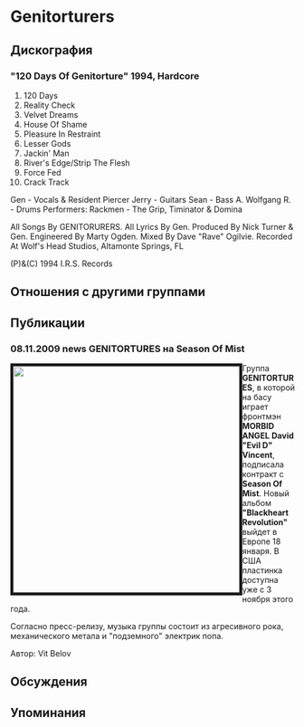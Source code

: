 # Genitorturers



## Дискография

### "120 Days Of Genitorture" 1994, Hardcore

1. 120 Days
2. Reality Check
3. Velvet Dreams
4. House Of Shame
5. Pleasure In Restraint
6. Lesser Gods
7. Jackin' Man
8. River's Edge/Strip The Flesh
9. Force Fed
10. Crack Track

 Gen - Vocals & Resident Piercer
 Jerry - Guitars
 Sean - Bass
 A. Wolfgang R. - Drums
 Performers:
 Rackmen - The Grip, Timinator & Domina

All Songs By GENITORURERS.
All Lyrics By Gen.
Produced By Nick Turner & Gen.
Engineered By Marty Ogden.
Mixed By Dave "Rave" Ogilvie.
Recorded At Wolf's Head Studios, Altamonte Springs, FL

(P)&(C) 1994 I.R.S. Records


## Отношения с другими группами


## Публикации

### 08.11.2009 news GENITORTURES на Season Of Mist

<P><IMG height=400 alt="" hspace=0 src="/images/news_rus/2009.11/15466.jpg" width=400 align=left border=5>Группа <STRONG>GENITORTURES</STRONG>, в которой на басу играет фронтмэн <STRONG>MORBID ANGEL</STRONG> <STRONG>David "Evil D" Vincent</STRONG>, подписала контракт с <STRONG>Season Of Mist</STRONG>. Новый альбом <STRONG>"Blackheart Revolution" </STRONG>выйдет в Европе 18 января. В США пластинка доступна уже с 3 ноября этого года. </P>
<P>Согласно пресс-релизу, музыка группы состоит из агресивного рока, механического метала и "подземного" электрик попа. &nbsp;</P>
Автор: Vit Belov


## Обсуждения


## Упоминания

